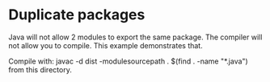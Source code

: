# Duplicate packages

Java will not allow 2 modules to export the same package. The compiler will not allow you to compile.
This example demonstrates that.

Compile with: javac -d dist -modulesourcepath . $(find . -name "*.java") from this directory.
